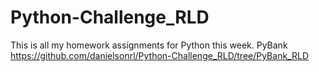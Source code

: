 # Python-Challenge_RLD
This is all my homework assignments for Python this week.
PyBank
https://github.com/danielsonrl/Python-Challenge_RLD/tree/PyBank_RLD
